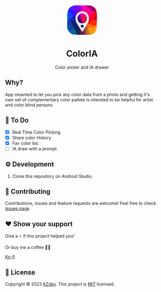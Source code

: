 <p align=center>
  <img src="https://github.com/ELKRAZY/ColorIA/blob/master/app/src/main/res/drawable-v24/logo.png?raw=true" width="100px"  height='100px'/>
<p>

<h1 align=center>ColorIA</h1>
<p align=center>Color picker and IA drawer</p>

## Why?

App meanted to let you pick any color data from a photo and getting it's own set of complementary color pallete
is intended to be helpful for artist and color blind persons

## 📝 To Do

- [X] Real Time Color Picking.
- [X] Share color History
- [X] Fav color list.
- [ ] IA draw with a prompt.

## ⚙️ Development

1. Clone this repository on Android Studio.

## 🤝 Contributing

Contributions, issues and feature requests are welcome!
Feel free to check [issues page](https://github.com/ELKRAZY/ColorIA/issues).

## ❤️ Show your support

Give a ⭐️ if this project helped you!

Or buy me a coffee 🙌🏾

[Ko-fi](https://ko-fi.com/kzdev)

## 📝 License

Copyright © 2023 [KZdev](https://github.com/ELKRAZY).
This project is [MIT](LICENSE) licensed.
